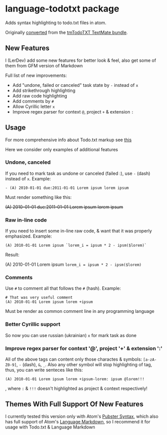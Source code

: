 # language-todotxt package

Adds syntax highlighting to todo.txt files in atom.

Originally [converted](http://atom.io/docs/latest/converting-a-text-mate-bundle) from the [tmTodoTXT TextMate bundle](https://github.com/sideshowcoder/tmTodoTXT).

## New Features

I (LerDev) add some new features for better look & feel, also get some of them from GFM version of Markdown

Full list of new improvements:

- Add "undone, failed or canceled" task state by `-` instead of `x`
- Add strikethrough highlighting
- Add raw code highlighting
- Add comments by `#`
- Allow Cyrillic letter `x`
- Improve regex parser for context `@`, project `+` & extension `:`



## Usage

For more comprehensive info about Todo.txt markup see [this](https://github.com/ginatrapani/todo.txt-cli)

Here we consider only examples of additional features

### Undone, canceled

If you need to mark task as undone or canceled (failed :), use `-` (dash) instead of `x`. Example:

```
- (A) 2010-01-01 due:2011-01-01 Lorem ipsum lorem ipsum 
```

Must render something like this:

~~(A) 2010-01-01 due:2011-01-01 Lorem ipsum lorem ipsum~~


### Raw in-line code

If you need to insert some in-line raw code, & want that it was properly emphasized. Example:
	
```
(A) 2010-01-01 Lorem ipsum `lorem_i = ipsum * 2 - ipsm($lorem)`
```

Result:

(A) 2010-01-01 Lorem ipsum `lorem_i = ipsum * 2 - ipsm($lorem)`

### Comments

Use `#` to comment all that follows the `#` (hash). Example:

```
# That was very useful comment
(A) 2010-01-01 Lorem ipsum lorem +ipsum
```

Must be render as common comment line in any programming language

### Better Cyrillic support

So now you can use russian (ukrainian) `x` for mark task as done

### Improve regex parser for context '@', project '+' & extension ':'

All of the above tags can content only those charactes & symbols: `[a-zA-Z0-9]`, `-` (dash), `&`, `_`. Also any other symbol will stop highlighting of tag, thus, you can write senteces like this:

```
(A) 2010-01-01 Lorem ipsum lorem +ipsum-lorem: ipsum @lorem!!!
```

, where `:` & `!!!` doesn't highlighted as project & context respectively!



## Themes With Full Support Of New Features

I currently tested this version only with Atom's [Pubster Syntax](https://github.com/plttn/pubster-syntax), which also has full support of Atom's [Language Markdown](https://atom.io/packages/language-markdown), so I recommend it for usage with Todo.txt & Language Markdown